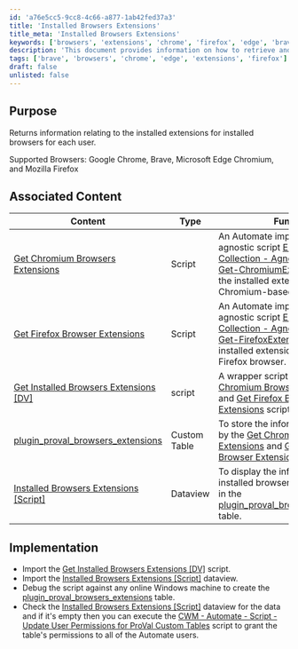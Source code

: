 ```yaml
---
id: 'a76e5cc5-9cc8-4c66-a877-1ab42fed37a3'
title: 'Installed Browsers Extensions'
title_meta: 'Installed Browsers Extensions'
keywords: ['browsers', 'extensions', 'chrome', 'firefox', 'edge', 'brave', 'user']
description: 'This document provides information on how to retrieve and manage the installed extensions for various browsers including Google Chrome, Brave, Microsoft Edge Chromium, and Mozilla Firefox. It outlines the associated content, implementation steps, and best practices for utilizing the provided scripts and data views.'
tags: ['brave', 'browsers', 'chrome', 'edge', 'extensions', 'firefox']
draft: false
unlisted: false
---
```

## Purpose

Returns information relating to the installed extensions for installed browsers for each user.

Supported Browsers: Google Chrome, Brave, Microsoft Edge Chromium, and Mozilla Firefox

## Associated Content

| Content                                                                                  | Type         | Function                                                                                                                                                                                                 |
|------------------------------------------------------------------------------------------|--------------|----------------------------------------------------------------------------------------------------------------------------------------------------------------------------------------------------------|
| [Get Chromium Browsers Extensions](<../cwa/scripts/Get Chromium Browsers Extensions.md>)     | Script       | An Automate implementation of the agnostic script [EPM - Data Collection - Agnostic - Script - Get-ChromiumExtensions](<../powershell/Get-ChromiumExtensions.md>) to fetch the installed extensions for the Chromium-based browsers.                |
| [Get Firefox Browser Extensions](<../cwa/scripts/Get Firefox Browser Extensions.md>)       | Script       | An Automate implementation of the agnostic script [EPM - Data Collection - Agnostic - Script - Get-FirefoxExtensions](<../powershell/Get-FirefoxExtensions.md>) to fetch the installed extensions for the Mozilla Firefox browser.                  |
| [Get Installed Browsers Extensions [DV]](<../cwa/scripts/Get Installed Browsers Extensions DV.md>) | script       | A wrapper script to execute the [Get Chromium Browsers Extensions](<../cwa/scripts/Get Chromium Browsers Extensions.md>) and [Get Firefox Browser Extensions](<../cwa/scripts/Get Firefox Browser Extensions.md>) scripts.                                        |
| [plugin_proval_browsers_extensions](<../cwa/tables/Plugin_ProVal_Browsers_Extensions.md>)    | Custom Table | To store the information gathered by the [Get Chromium Browsers Extensions](<../cwa/scripts/Get Chromium Browsers Extensions.md>) and [Get Firefox Browser Extensions](<../cwa/scripts/Get Firefox Browser Extensions.md>) scripts.                                   |
| [Installed Browsers Extensions [Script]](<../cwa/dataviews/Installed Browsers Extensions Script.md>) | Dataview     | To display the information on installed browser extensions stored in the [plugin_proval_browsers_extensions](<../cwa/tables/Plugin_ProVal_Browsers_Extensions.md>) table.                                                                                       |

## Implementation

- Import the [Get Installed Browsers Extensions [DV]](<../cwa/scripts/Get Installed Browsers Extensions DV.md>) script.
- Import the [Installed Browsers Extensions [Script]](<../cwa/dataviews/Installed Browsers Extensions Script.md>) dataview.
- Debug the script against any online Windows machine to create the [plugin_proval_browsers_extensions](<../cwa/tables/Plugin_ProVal_Browsers_Extensions.md>) table.
- Check the [Installed Browsers Extensions [Script]](<../cwa/dataviews/Installed Browsers Extensions Script.md>) dataview for the data and if it's empty then you can execute the [CWM - Automate - Script - Update User Permissions for ProVal Custom Tables](<../cwa/scripts/MySQL - Permission - Set Custom Table Permissions.md>) script to grant the table's permissions to all of the Automate users.












